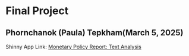 # Final Project
Phornchanok (Paula) Tepkham\(March 5, 2025)
---

Shinny App Link: [Monetary Policy Report: Text Analysis](https://phornchanokt.shinyapps.io/final_project_phornchanokt/)
